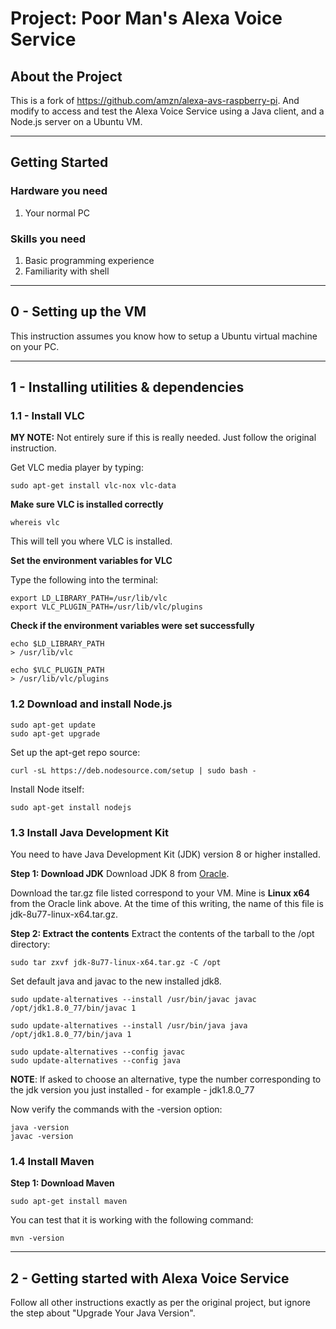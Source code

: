 # Project: Poor Man's Alexa Voice Service

## About the Project
This is a fork of https://github.com/amzn/alexa-avs-raspberry-pi.
And modify to access and test the Alexa Voice Service using a Java client, and a Node.js server on a Ubuntu VM.
___

## Getting Started

### Hardware you need

1. Your normal PC

### Skills you need

1. Basic programming experience
2. Familiarity with shell

---

##  0 - Setting up the VM

This instruction assumes you know how to setup a Ubuntu virtual machine on your PC.

___

## 1 - Installing utilities & dependencies

### 1.1 - Install VLC

**MY NOTE:** Not entirely sure if this is really needed. Just follow the original instruction.

Get VLC media player by typing:

	sudo apt-get install vlc-nox vlc-data
	
**Make sure VLC is installed correctly**

	whereis vlc

This will tell you where VLC is installed.

**Set the environment variables for VLC**

Type the following into the terminal:

	export LD_LIBRARY_PATH=/usr/lib/vlc
	export VLC_PLUGIN_PATH=/usr/lib/vlc/plugins

**Check if the environment variables were set successfully** 

	echo $LD_LIBRARY_PATH
	> /usr/lib/vlc
	
	echo $VLC_PLUGIN_PATH
	> /usr/lib/vlc/plugins


### 1.2 Download and install Node.js

	sudo apt-get update 
	sudo apt-get upgrade

Set up the apt-get repo source:

	curl -sL https://deb.nodesource.com/setup | sudo bash -

Install Node itself:

	sudo apt-get install nodejs	

### 1.3 Install Java Development Kit

You need to have Java Development Kit (JDK) version 8 or higher installed. 

**Step 1: Download JDK**
Download JDK 8 from [Oracle](http://www.oracle.com/technetwork/java/javase/downloads/jdk8-downloads-2133151.html). 

Download the tar.gz file listed correspond to your VM. Mine is **Linux x64** from the Oracle link above. At the time of this writing, the name of this file is jdk-8u77-linux-x64.tar.gz.

**Step 2: Extract the contents**
Extract the contents of the tarball to the /opt directory:

	sudo tar zxvf jdk-8u77-linux-x64.tar.gz -C /opt
	
Set default java and javac to the new installed jdk8.

	sudo update-alternatives --install /usr/bin/javac javac /opt/jdk1.8.0_77/bin/javac 1
	
	sudo update-alternatives --install /usr/bin/java java /opt/jdk1.8.0_77/bin/java 1

	sudo update-alternatives --config javac
	sudo update-alternatives --config java

**NOTE**: If asked to choose an alternative, type the number corresponding to the jdk version you just installed - for example - jdk1.8.0_77

Now verify the commands with the -version option:

	java -version
	javac -version

### 1.4 Install Maven

**Step 1: Download Maven** 

	sudo apt-get install maven

You can test that it is working with the following command:

	mvn -version

---

## 2 - Getting started with Alexa Voice Service

Follow all other instructions exactly as per the original project, but ignore the step about "Upgrade Your Java Version".